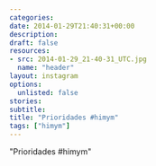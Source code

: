 ```yaml
---
categories:
date: 2014-01-29T21:40:31+00:00
description:
draft: false
resources:
- src: 2014-01-29_21-40-31_UTC.jpg
  name: "header"
layout: instagram
options:
  unlisted: false
stories:
subtitle:
title: "Prioridades #himym"
tags: ["himym"]
---
```


"Prioridades #himym"
